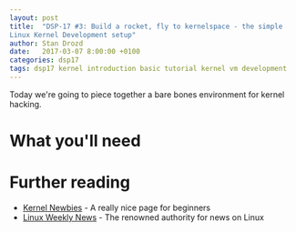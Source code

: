 ```yaml
---
layout: post
title:  "DSP-17 #3: Build a rocket, fly to kernelspace - the simple
Linux Kernel Development setup"
author: Stan Drozd
date:   2017-03-07 8:00:00 +0100
categories: dsp17
tags: dsp17 kernel introduction basic tutorial kernel vm development 
---
```

Today we're going to piece together a bare bones
environment for kernel hacking.

# What you'll need

# Further reading
* [Kernel Newbies](https://kernelnewbies.org/) - A really nice page for
  beginners
* [Linux Weekly News](https://lwn.net/) - The renowned authority for news on
  Linux
